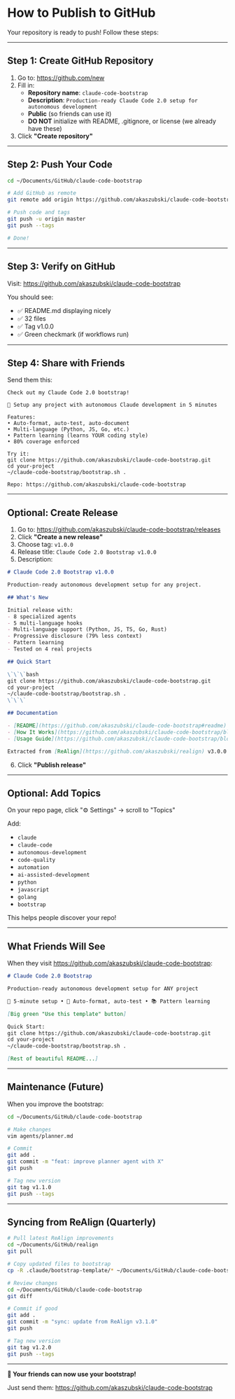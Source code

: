 # How to Publish to GitHub

Your repository is ready to push! Follow these steps:

---

## Step 1: Create GitHub Repository

1. Go to: https://github.com/new
2. Fill in:
   - **Repository name**: `claude-code-bootstrap`
   - **Description**: `Production-ready Claude Code 2.0 setup for autonomous development`
   - **Public** (so friends can use it)
   - **DO NOT** initialize with README, .gitignore, or license (we already have these)
3. Click **"Create repository"**

---

## Step 2: Push Your Code

```bash
cd ~/Documents/GitHub/claude-code-bootstrap

# Add GitHub as remote
git remote add origin https://github.com/akaszubski/claude-code-bootstrap.git

# Push code and tags
git push -u origin master
git push --tags

# Done!
```

---

## Step 3: Verify on GitHub

Visit: https://github.com/akaszubski/claude-code-bootstrap

You should see:
- ✅ README.md displaying nicely
- ✅ 32 files
- ✅ Tag v1.0.0
- ✅ Green checkmark (if workflows run)

---

## Step 4: Share with Friends

Send them this:

```
Check out my Claude Code 2.0 bootstrap!

🚀 Setup any project with autonomous Claude development in 5 minutes

Features:
• Auto-format, auto-test, auto-document
• Multi-language (Python, JS, Go, etc.)
• Pattern learning (learns YOUR coding style)
• 80% coverage enforced

Try it:
git clone https://github.com/akaszubski/claude-code-bootstrap.git
cd your-project
~/claude-code-bootstrap/bootstrap.sh .

Repo: https://github.com/akaszubski/claude-code-bootstrap
```

---

## Optional: Create Release

1. Go to: https://github.com/akaszubski/claude-code-bootstrap/releases
2. Click **"Create a new release"**
3. Choose tag: `v1.0.0`
4. Release title: `Claude Code 2.0 Bootstrap v1.0.0`
5. Description:

```markdown
# Claude Code 2.0 Bootstrap v1.0.0

Production-ready autonomous development setup for any project.

## What's New

Initial release with:
- 8 specialized agents
- 5 multi-language hooks
- Multi-language support (Python, JS, TS, Go, Rust)
- Progressive disclosure (79% less context)
- Pattern learning
- Tested on 4 real projects

## Quick Start

\`\`\`bash
git clone https://github.com/akaszubski/claude-code-bootstrap.git
cd your-project
~/claude-code-bootstrap/bootstrap.sh .
\`\`\`

## Documentation

- [README](https://github.com/akaszubski/claude-code-bootstrap#readme)
- [How It Works](https://github.com/akaszubski/claude-code-bootstrap/blob/master/HOW_IT_WORKS.md)
- [Usage Guide](https://github.com/akaszubski/claude-code-bootstrap/blob/master/USAGE.md)

Extracted from [ReAlign](https://github.com/akaszubski/realign) v3.0.0
```

6. Click **"Publish release"**

---

## Optional: Add Topics

On your repo page, click "⚙️ Settings" → scroll to "Topics"

Add:
- `claude`
- `claude-code`
- `autonomous-development`
- `code-quality`
- `automation`
- `ai-assisted-development`
- `python`
- `javascript`
- `golang`
- `bootstrap`

This helps people discover your repo!

---

## What Friends Will See

When they visit https://github.com/akaszubski/claude-code-bootstrap:

```markdown
# Claude Code 2.0 Bootstrap

Production-ready autonomous development setup for ANY project

🚀 5-minute setup • 🤖 Auto-format, auto-test • 📚 Pattern learning

[Big green "Use this template" button]

Quick Start:
git clone https://github.com/akaszubski/claude-code-bootstrap.git
cd your-project
~/claude-code-bootstrap/bootstrap.sh .

[Rest of beautiful README...]
```

---

## Maintenance (Future)

When you improve the bootstrap:

```bash
cd ~/Documents/GitHub/claude-code-bootstrap

# Make changes
vim agents/planner.md

# Commit
git add .
git commit -m "feat: improve planner agent with X"
git push

# Tag new version
git tag v1.1.0
git push --tags
```

---

## Syncing from ReAlign (Quarterly)

```bash
# Pull latest ReAlign improvements
cd ~/Documents/GitHub/realign
git pull

# Copy updated files to bootstrap
cp -R .claude/bootstrap-template/* ~/Documents/GitHub/claude-code-bootstrap/

# Review changes
cd ~/Documents/GitHub/claude-code-bootstrap
git diff

# Commit if good
git add .
git commit -m "sync: update from ReAlign v3.1.0"
git push

# Tag new version
git tag v1.2.0
git push --tags
```

---

**🎉 Your friends can now use your bootstrap!**

Just send them: https://github.com/akaszubski/claude-code-bootstrap
